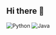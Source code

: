 ## Hi there 👋


![Python](https://img.shields.io/badge/Python-blue?logo=Python&labelColor=darkblue&color=blue)
![Java](https://img.shields.io/badge/Java-red?logo=CoffeeScript&labelColor=red&color=red)

